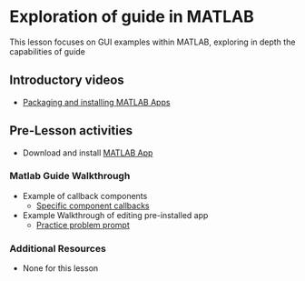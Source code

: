 # **Exploration of guide in MATLAB**
This lesson focuses on GUI examples within MATLAB, exploring in depth the capabilities of guide

## **Introductory videos**
 * [Packaging and installing MATLAB Apps](https://www.mathworks.com/videos/packaging-and-installing-matlab-apps-101563.html)
 
## **Pre-Lesson activities**
  * Download and install [MATLAB App](https://bitbucket.org/ashleefv/checlassfa20/src/master/In%20Class%20Problem%20Activities/MATLAB/2D%20Heat%20Conduction.mlappinstall)

### **Matlab Guide Walkthrough**
* Example of callback components
  * [Specific component callbacks](https://www.mathworks.com/help/matlab/creating_guis/add-code-for-components-in-callbacks.html)
* Example Walkthrough of editing pre-installed app
  * [Practice problem prompt](https://github.com/ashleefv/ApplNumComp/blob/master/2DHeatConduction%20GUI%20In-Class%20Problem.pdf)
  
### **Additional Resources**
* None for this lesson

